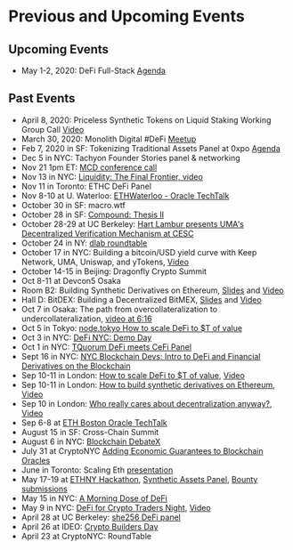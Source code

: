 # Previous and Upcoming Events

## Upcoming Events

- May 1-2, 2020: DeFi Full-Stack [Agenda](https://defi-fullstack.dystopialabs.com/)

## Past Events

- April 8, 2020: Priceless Synthetic Tokens on Liquid Staking Working Group Call [Video](https://youtu.be/hua-qhA28Vc)
- March 30, 2020: Monolith Digital #DeFi [Meetup](https://www.meetup.com/monolith/events/269605712)
- Feb 7, 2020 in SF: Tokenizing Traditional Assets Panel at 0xpo [Agenda](https://www.0xpo.com/)
- Dec 5 in NYC: Tachyon Founder Stories panel & networking
- Nov 21 1pm ET: [MCD conference call](https://www.youtube.com/watch?v=BcQKQGB13s4#action=share)
- Nov 13 in NYC: [Liquidity: The Final Frontier, video](https://drive.google.com/file/d/1OlHolwkkot1OtZe40wSNVBYTe7aKpITo/view)
- Nov 11 in Toronto: ETHC DeFi Panel
- Nov 8-10 at U. Waterloo: [ETHWaterloo - Oracle TechTalk](https://www.youtube.com/watch?v=9tmAygPYriI&list=PLXzKMXK2aHh5MUIMJNzVQ4DevyRmrAGE0&index=45)
- October 30 in SF: macro.wtf
- October 28 in SF: [Compound: Thesis II](https://www.eventbrite.com/e/compound-thesis-ii-tickets-74043679639)
- October 28-29 at UC Berkeley: [Hart Lambur presents UMA's Decentralized Verification Mechanism at CESC](https://cesc.io)
- October 24 in NY: [dlab roundtable](https://www.eventbrite.com/e/dlab-deep-dives-tickets-75203047339)
- October 17 in NYC: Building a bitcoin/USD yield curve with Keep Network, UMA, Uniswap, and yTokens, [Video](https://youtu.be/5Ky78wFFHjk)
- October 14-15 in Beijing: Dragonfly Crypto Summit
- Oct 8-11 at Devcon5 Osaka
- Room B2: Building Synthetic Derivatives on Ethereum, [Slides](https://docs.google.com/presentation/d/1syx5UmERftHfuiLeuSatI-GZGMIkkSPggRpNaDxDjkU/edit?usp=sharing) and [Video](https://www.youtube.com/watch?v=TjeB27zIn4g)
- Hall D: BitDEX: Building a Decentralized BitMEX, [Slides](https://docs.google.com/presentation/d/19SuDaniZD7alZVsPDHIIpHBVKRJfMe9bRFVnBqqIoJA/edit?usp=sharing) and [Video](https://www.youtube.com/watch?v=4Uwznzfne1w)
- Oct 7 in Osaka: The path from overcollateralization to undercollateralization, [video at 6:16](https://youtu.be/M8fBFhi-EE0)
- Oct 5 in Tokyo: [node.tokyo How to scale DeFi to \$T of value](https://nodetokyo.jp/schedule/)
- Oct 3 in NYC: [DeFi NYC: Demo Day](https://www.meetup.com/DeFiNYC/events/265090673/)
- Oct 1 in NYC: [TQuorum DeFi meets CeFi Panel](http://tquorum.com/)
- Sept 16 in NYC: [NYC Blockchain Devs: Intro to DeFi and Financial Derivatives on the Blockchain](https://www.meetup.com/nyc-blockchain-devs/events/264896876/)
- Sep 10-11 in London: [How to scale DeFi to \$T of value](https://defisumm.it), [Video](https://www.youtube.com/watch?v=T-AbXAeTKtQ)
- Sep 10-11 in London: [How to build synthetic derivatives on Ethereum](https://defisumm.it), [Video](https://www.youtube.com/watch?v=KxL4oJN4Adw&list=PLhbK0NpGv8dWsjLpYA-OM4gQk-GdQe7X2&index=14&t=190s)
- Sep 10 in London: [Who really cares about decentralization anyway?](https://www.meetup.com/0xCommunity/events/264324368/), [Video](https://www.youtube.com/watch?v=i_-ujemOF7Y&feature=youtu.be)
- Sep 6-8 at [ETH Boston Oracle TechTalk](https://www.youtube.com/watch?v=Qe85PsrS7Ho)
- August 15 in SF: Cross-Chain Summit
- August 6 in NYC: [Blockchain DebateX](https://www.eventbrite.com/e/two-sigma-ventures-presents-debatex-blockchain-tickets-65440677829?)
- July 31 at CryptoNYC [Adding Economic Guarantees to Blockchain Oracles](https://www.meetup.com/Crypto-NYC/events/263295980/?rv=me1&_xtd=gatlbWFpbF9jbGlja9oAJDI1MTE0MmI5LTI0ZjEtNDQ1NC04MjUzLWI3MjcxZTQ2NGY4Yg&_af=event&_af_eid=263295980)
- June in Toronto: Scaling Eth [presentation](http://bit.ly/UMA-Scaling-ETH)
- May 17-19 at [ETHNY Hackathon](https://ethnewyork.com/#schedule), [Synthetic Assets Panel](https://www.youtube.com/watch?v=9y5jz8B5HNU), [Bounty submissions](https://ethnewyork.devpost.com/submissions/search?utf8=%E2%9C%93&prize_filter%5Bprizes%5D%5B%5D=30342)
- May 15 in NYC: [A Morning Dose of DeFi](https://www.eventbrite.com/e/morning-dose-of-defi-tickets-60666470045)
- May 9 in NYC: [DeFi for Crypto Traders Night](https://www.eventbrite.com/e/defi-for-crypto-traders-tickets-60421006858#), [Video](https://www.youtube.com/watch?v=F0TD08Gw6lY)
- April 28 at UC Berkeley: [she256 DeFi panel](https://youtu.be/4np_2K8WNPU?t=7848)
- April 26 at IDEO: [Crypto Builders Day](https://www.ideocolab.com/startupstudio/)
- April 23 at CryptoNYC: RoundTable
